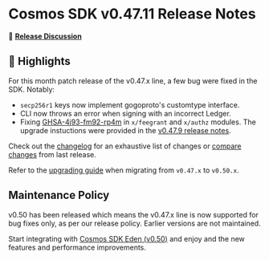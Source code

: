 # Cosmos SDK v0.47.11 Release Notes

💬 [**Release Discussion**](https://github.com/orgs/cosmos/discussions/6)

## 🚀 Highlights

For this month patch release of the v0.47.x line, a few bug were fixed in the SDK.
Notably:

* `secp256r1` keys now implement gogoproto's customtype interface.
* CLI now throws an error when signing with an incorrect Ledger.
* Fixing [GHSA-4j93-fm92-rp4m](https://github.com/cosmos/cosmos-sdk/security/advisories/GHSA-4j93-fm92-rp4m) in `x/feegrant` and `x/authz` modules. The upgrade instuctions were provided in the [v0.47.9 release notes](https://github.com/cosmos/cosmos-sdk/releases/tag/v0.47.9).

Check out the [changelog](https://github.com/cosmos/cosmos-sdk/blob/v0.47.11/CHANGELOG.md) for an exhaustive list of changes or [compare changes](https://github.com/cosmos/cosmos-sdk/compare/v0.47.10...v0.47.11) from last release.

Refer to the [upgrading guide](https://github.com/cosmos/cosmos-sdk/blob/release/v0.50.x/UPGRADING.md) when migrating from `v0.47.x` to `v0.50.x`.

## Maintenance Policy

v0.50 has been released which means the v0.47.x line is now supported for bug fixes only, as per our release policy. Earlier versions are not maintained.  

Start integrating with [Cosmos SDK Eden (v0.50)](https://github.com/cosmos/cosmos-sdk/releases/tag/v0.50.6) and enjoy and the new features and performance improvements.
